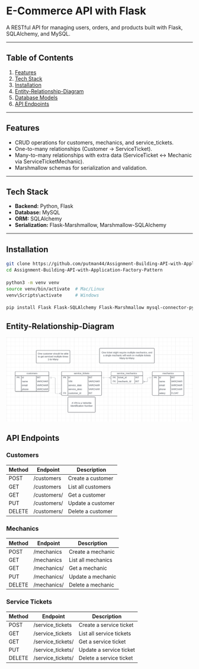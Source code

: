 # E-Commerce API with Flask

A RESTful API for managing users, orders, and products built with Flask, SQLAlchemy, and MySQL.

---

## Table of Contents

1. [Features](#features)  
2. [Tech Stack](#tech-stack)  
3. [Installation](#installation)  
4. [Entity-Relationship-Diagram](#entity-relationship-diagram)  
5. [Database Models](#database-models)  
6. [API Endpoints](#api-endpoints)  

---

## Features

- CRUD operations for customers, mechanics, and service_tickets.  
- One-to-many relationships (Customer → ServiceTicket).  
- Many-to-many relationships with extra data (ServiceTicket ↔ Mechanic via ServiceTicketMechanic).  
- Marshmallow schemas for serialization and validation.  
---

## Tech Stack

- **Backend:** Python, Flask  
- **Database:** MySQL  
- **ORM:** SQLAlchemy  
- **Serialization:** Flask-Marshmallow, Marshmallow-SQLAlchemy  

---

## Installation

```bash
git clone https://github.com/putman44/Assignment-Building-API-with-Application-Factory-Pattern
cd Assignment-Building-API-with-Application-Factory-Pattern

python3 -m venv venv
source venv/bin/activate  # Mac/Linux
venv\Scripts\activate     # Windows

pip install Flask Flask-SQLAlchemy Flask-Marshmallow mysql-connector-python marshmallow-sqlalchemy
```

## Entity-Relationship-Diagram

![Entity Relationship Diagram](Mechanic_Erd.png)

## API Endpoints


### Customers

| Method | Endpoint              | Description         |
|--------|-----------------------|---------------------|
| POST   | /customers            | Create a customer   |
| GET    | /customers            | List all customers  |
| GET    | /customers/<id>       | Get a customer      |
| PUT    | /customers/<id>       | Update a customer   |
| DELETE | /customers/<id>       | Delete a customer   |

### Mechanics

| Method | Endpoint         | Description         |
|--------|------------------|---------------------|
| POST   | /mechanics       | Create a mechanic   |
| GET    | /mechanics       | List all mechanics  |
| GET    | /mechanics/<id>  | Get a mechanic      |
| PUT    | /mechanics/<id>  | Update a mechanic   |
| DELETE | /mechanics/<id>  | Delete a mechanic   |

### Service Tickets

| Method | Endpoint                | Description             |
|--------|-------------------------|-------------------------|
| POST   | /service_tickets        | Create a service ticket |
| GET    | /service_tickets        | List all service tickets|
| GET    | /service_tickets/<id>   | Get a service ticket    |
| PUT    | /service_tickets/<id>   | Update a service ticket |
| DELETE | /service_tickets/<id>   | Delete a service ticket |
